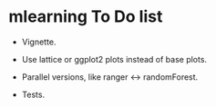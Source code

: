 # mlearning To Do list

-   Vignette.

-   Use lattice or ggplot2 plots instead of base plots.

-   Parallel versions, like ranger \<-\> randomForest.

-   Tests.
